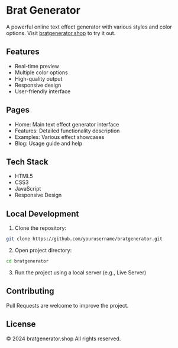 # Brat Generator

A powerful online text effect generator with various styles and color options. Visit [bratgenerator.shop](https://bratgenerator.shop) to try it out.

## Features

- Real-time preview
- Multiple color options
- High-quality output
- Responsive design
- User-friendly interface

## Pages

- Home: Main text effect generator interface
- Features: Detailed functionality description
- Examples: Various effect showcases
- Blog: Usage guide and help

## Tech Stack

- HTML5
- CSS3
- JavaScript
- Responsive Design

## Local Development

1. Clone the repository:
```bash
git clone https://github.com/yourusername/bratgenerator.git
```

2. Open project directory:
```bash
cd bratgenerator
```

3. Run the project using a local server (e.g., Live Server)

## Contributing

Pull Requests are welcome to improve the project.

## License

© 2024 bratgenerator.shop All rights reserved.